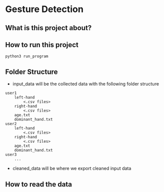 # Gesture Detection

## What is this project about?
<description>

## How to run this project
 ```
 python3 run_program
 ```
<description>

## Folder Structure
<description>

 - input_data will be the collected data with the following folder structure

```
user1
    left-hand
        <.csv files>
    right-hand
        <.csv files>
    age.txt
    dominant_hand.txt
user2
    left-hand
        <.csv files>
    right-hand
        <.csv files>
    age.txt
    dominant_hand.txt
user3
    ...
```
 - cleaned_data will be where we export cleaned input data
## How to read the data
<description>

